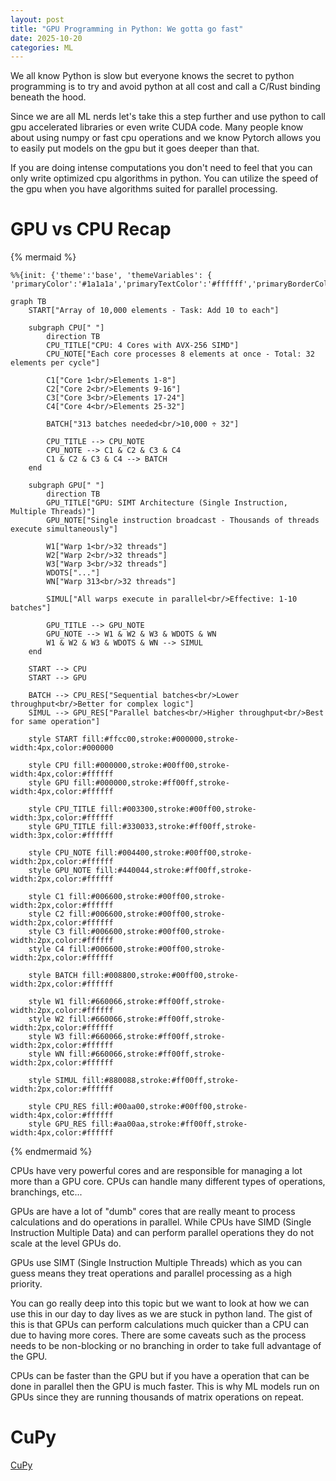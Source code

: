 ```yaml
---
layout: post
title: "GPU Programming in Python: We gotta go fast"
date: 2025-10-20
categories: ML
---
```


We all know Python is slow but everyone knows the secret to python programming is to try and avoid python at all cost and call a C/Rust binding beneath the hood.

Since we are all ML nerds let's take this a step further and use python to call gpu accelerated libraries or even write CUDA code. Many people know about using numpy or fast cpu operations and we know Pytorch allows you to easily put models on the gpu but it goes deeper than that.

If you are doing intense computations you don't need to feel that you can only write optimized cpu algorithms in python. You can utilize the speed of the gpu when you have algorithms suited for parallel processing.

# GPU vs CPU Recap

{% mermaid %}
```mermaid
%%{init: {'theme':'base', 'themeVariables': { 'primaryColor':'#1a1a1a','primaryTextColor':'#ffffff','primaryBorderColor':'#ffffff','lineColor':'#ffffff','secondaryColor':'#000000','tertiaryColor':'#333333','fontSize':'16px','fontFamily':'Arial'}}}%%

graph TB
    START["Array of 10,000 elements - Task: Add 10 to each"]
    
    subgraph CPU[" "]
        direction TB
        CPU_TITLE["CPU: 4 Cores with AVX-256 SIMD"]
        CPU_NOTE["Each core processes 8 elements at once - Total: 32 elements per cycle"]
        
        C1["Core 1<br/>Elements 1-8"]
        C2["Core 2<br/>Elements 9-16"]
        C3["Core 3<br/>Elements 17-24"]
        C4["Core 4<br/>Elements 25-32"]
        
        BATCH["313 batches needed<br/>10,000 ÷ 32"]
        
        CPU_TITLE --> CPU_NOTE
        CPU_NOTE --> C1 & C2 & C3 & C4
        C1 & C2 & C3 & C4 --> BATCH
    end
    
    subgraph GPU[" "]
        direction TB
        GPU_TITLE["GPU: SIMT Architecture (Single Instruction, Multiple Threads)"]
        GPU_NOTE["Single instruction broadcast - Thousands of threads execute simultaneously"]
        
        W1["Warp 1<br/>32 threads"]
        W2["Warp 2<br/>32 threads"]
        W3["Warp 3<br/>32 threads"]
        WDOTS["..."]
        WN["Warp 313<br/>32 threads"]
        
        SIMUL["All warps execute in parallel<br/>Effective: 1-10 batches"]
        
        GPU_TITLE --> GPU_NOTE
        GPU_NOTE --> W1 & W2 & W3 & WDOTS & WN
        W1 & W2 & W3 & WDOTS & WN --> SIMUL
    end
    
    START --> CPU
    START --> GPU
    
    BATCH --> CPU_RES["Sequential batches<br/>Lower throughput<br/>Better for complex logic"]
    SIMUL --> GPU_RES["Parallel batches<br/>Higher throughput<br/>Best for same operation"]
    
    style START fill:#ffcc00,stroke:#000000,stroke-width:4px,color:#000000
    
    style CPU fill:#000000,stroke:#00ff00,stroke-width:4px,color:#ffffff
    style GPU fill:#000000,stroke:#ff00ff,stroke-width:4px,color:#ffffff
    
    style CPU_TITLE fill:#003300,stroke:#00ff00,stroke-width:3px,color:#ffffff
    style GPU_TITLE fill:#330033,stroke:#ff00ff,stroke-width:3px,color:#ffffff
    
    style CPU_NOTE fill:#004400,stroke:#00ff00,stroke-width:2px,color:#ffffff
    style GPU_NOTE fill:#440044,stroke:#ff00ff,stroke-width:2px,color:#ffffff
    
    style C1 fill:#006600,stroke:#00ff00,stroke-width:2px,color:#ffffff
    style C2 fill:#006600,stroke:#00ff00,stroke-width:2px,color:#ffffff
    style C3 fill:#006600,stroke:#00ff00,stroke-width:2px,color:#ffffff
    style C4 fill:#006600,stroke:#00ff00,stroke-width:2px,color:#ffffff
    
    style BATCH fill:#008800,stroke:#00ff00,stroke-width:2px,color:#ffffff
    
    style W1 fill:#660066,stroke:#ff00ff,stroke-width:2px,color:#ffffff
    style W2 fill:#660066,stroke:#ff00ff,stroke-width:2px,color:#ffffff
    style W3 fill:#660066,stroke:#ff00ff,stroke-width:2px,color:#ffffff
    style WN fill:#660066,stroke:#ff00ff,stroke-width:2px,color:#ffffff
    
    style SIMUL fill:#880088,stroke:#ff00ff,stroke-width:2px,color:#ffffff
    
    style CPU_RES fill:#00aa00,stroke:#00ff00,stroke-width:4px,color:#ffffff
    style GPU_RES fill:#aa00aa,stroke:#ff00ff,stroke-width:4px,color:#ffffff
```
{% endmermaid %}

CPUs have very powerful cores and are responsible for managing a lot more than a GPU core. CPUs can handle many different types of operations, branchings, etc...

GPUs are have a lot of "dumb" cores that are really meant to process calculations and do operations in parallel. While CPUs have SIMD (Single Instruction Multiple Data) and can perform parallel operations they do not scale at the level GPUs do.

GPUs use SIMT (Single Instruction Multiple Threads) which as you can guess means they treat operations and parallel processing as a high priority.

You can go really deep into this topic but we want to look at how we can use this in our day to day lives as we are stuck in python land. The gist of this is that GPUs can perform calculations much quicker than a CPU can due to having more cores. There are some caveats such as the process needs to be non-blocking or no branching in order to take full advantage of the GPU.

CPUs can be faster than the GPU but if you have a operation that can be done in parallel then the GPU is much faster. This is why ML models run on GPUs since they are running thousands of matrix operations on repeat.

# CuPy

[CuPy](https://cupy.dev/) 